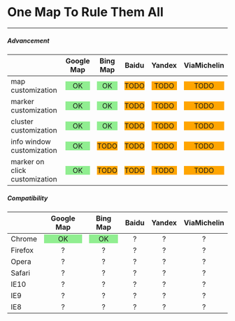 # One Map To Rule Them All
---

##### Advancement
|  | Google Map | Bing Map | Baidu | Yandex | ViaMichelin |
|-----|:----------:|:--------:|:-----:|:------:|:-----------:|
| map customization | <div style="background-color:lightgreen;">OK</div> | <div style="background-color:lightgreen;">OK</div> | <div style="background-color:orange;">TODO</div> | <div style="background-color:orange;">TODO</div> | <div style="background-color:orange;">TODO</div> |
| marker customization | <div style="background-color:lightgreen;">OK</div> | <div style="background-color:lightgreen;">OK</div> | <div style="background-color:orange;">TODO</div> | <div style="background-color:orange;">TODO</div> | <div style="background-color:orange;">TODO</div> |
| cluster customization | <div style="background-color:lightgreen;">OK</div> | <div style="background-color:lightgreen;">OK</div> | <div style="background-color:orange;">TODO</div> | <div style="background-color:orange;">TODO</div> | <div style="background-color:orange;">TODO</div> |
| info window customization | <div style="background-color:lightgreen;">OK</div> | <div style="background-color:orange;">TODO</div> | <div style="background-color:orange;">TODO</div> | <div style="background-color:orange;">TODO</div> | <div style="background-color:orange;">TODO</div> |
| marker on click customization | <div style="background-color:lightgreen;">OK</div> | <div style="background-color:orange;">TODO</div> | <div style="background-color:orange;">TODO</div> | <div style="background-color:orange;">TODO</div> | <div style="background-color:orange;">TODO</div> |

##### Compatibility
| | Google Map | Bing Map | Baidu | Yandex | ViaMichelin |
|-----|:----------:|:--------:|:-----:|:------:|:-----------:|
| Chrome | <div style="background-color:lightgreen;">OK</div> | <div style="background-color:lightgreen;">OK</div> | ? | ? | ? |
| Firefox | ? | ? | ? | ? | ? |
| Opera | ? | ? | ? | ? | ? |
| Safari | ? | ? | ? | ? | ? |
| IE10 | ? | ? | ? | ? | ? |
| IE9 | ? | ? | ? | ? | ? |
| IE8 | ? | ? | ? | ? | ? |


